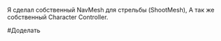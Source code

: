 Я сделал собственный NavMesh для стрельбы (ShootMesh),
А так же собственный Character Controller.

#Доделать 